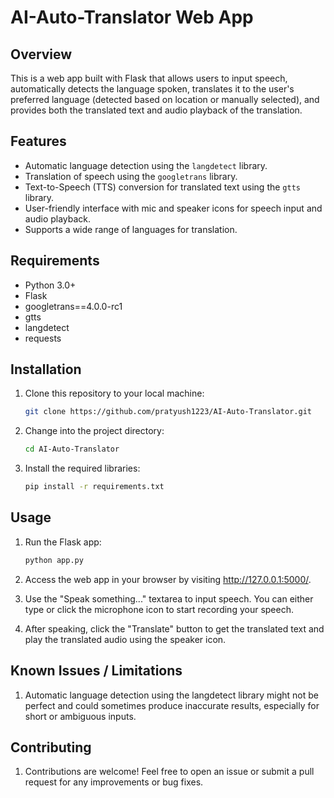 # AI-Auto-Translator Web App


## Overview

This is a web app built with Flask that allows users to input speech, automatically detects the language spoken, translates it to the user's preferred language (detected based on location or manually selected), and provides both the translated text and audio playback of the translation.

## Features

- Automatic language detection using the `langdetect` library.
- Translation of speech using the `googletrans` library.
- Text-to-Speech (TTS) conversion for translated text using the `gtts` library.
- User-friendly interface with mic and speaker icons for speech input and audio playback.
- Supports a wide range of languages for translation.

## Requirements

- Python 3.0+
- Flask
- googletrans==4.0.0-rc1
- gtts
- langdetect
- requests

## Installation

1. Clone this repository to your local machine:

   ```bash
   git clone https://github.com/pratyush1223/AI-Auto-Translator.git
2. Change into the project directory:
   
   ```bash
   cd AI-Auto-Translator
3. Install the required libraries:

   ```bash
   pip install -r requirements.txt

## Usage

1. Run the Flask app:

   ```bash
   python app.py

1. Access the web app in your browser by visiting http://127.0.0.1:5000/.
2. Use the "Speak something..." textarea to input speech. You can either type or click the microphone icon to start recording your speech.
3. After speaking, click the "Translate" button to get the translated text and play the translated audio using the speaker icon.

## Known Issues / Limitations

 1. Automatic language detection using the langdetect library might not be perfect and could sometimes produce inaccurate results, especially for short or 
    ambiguous inputs.

## Contributing
 1. Contributions are welcome! Feel free to open an issue or submit a pull request for any improvements or bug fixes.

